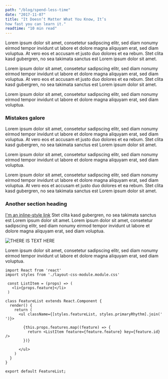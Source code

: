 ```yaml
---
path: "/blog/spend-less-time"
date: "2017-11-07"
title: "It Doesn’t Matter What You Know, It’s
how fast you can learn it."
readtime: "10 min read"
---
```


Lorem ipsum dolor sit amet, consetetur sadipscing elitr, sed diam 
nonumy eirmod tempor invidunt ut labore et dolore magna aliquyam 
erat, sed diam voluptua. At vero eos et accusam et justo duo 
dolores et ea rebum. Stet clita kasd gubergren, no sea takimata 
sanctus est Lorem ipsum dolor sit amet. 

Lorem ipsum dolor sit amet, consetetur sadipscing elitr, sed diam 
nonumy eirmod tempor invidunt ut labore et dolore magna aliquyam 
erat, sed diam voluptua. At vero eos et accusam et justo duo 
dolores et ea rebum. Stet clita kasd gubergren, no sea takimata 
sanctus est Lorem ipsum dolor sit amet. 

Lorem ipsum dolor sit amet, consetetur sadipscing elitr, sed diam 
nonumy eirmod tempor invidunt ut labore et dolore magna aliquyam 
erat, sed diam voluptua.

### Mistakes galore

Lorem ipsum dolor sit amet, consetetur sadipscing elitr, sed diam 
nonumy eirmod tempor invidunt ut labore et dolore magna aliquyam 
erat, sed diam voluptua. At vero eos et accusam et justo duo 
dolores et ea rebum. Stet clita kasd gubergren, no sea takimata 
sanctus est Lorem ipsum dolor sit amet. 

Lorem ipsum dolor sit amet, consetetur sadipscing elitr, sed diam 
nonumy eirmod tempor invidunt ut labore et dolore magna aliquyam 
erat, sed diam voluptua.

Lorem ipsum dolor sit amet, consetetur sadipscing elitr, sed diam 
nonumy eirmod tempor invidunt ut labore et dolore magna aliquyam 
erat, sed diam voluptua. At vero eos et accusam et justo duo 
dolores et ea rebum. Stet clita kasd gubergren, no sea takimata 
sanctus est Lorem ipsum dolor sit amet. 

### Another section heading

[I'm an inline-style link](https://www.google.com) Stet clita kasd gubergren, no sea takimata 
sanctus est Lorem ipsum dolor sit amet. Lorem ipsum dolor sit amet, 
consetetur sadipscing elitr, sed diam nonumy eirmod tempor invidunt 
ut labore et dolore magna aliquyam erat, sed diam voluptua.

![THERE IS TEXT HERE](https://picsum.photos/999)

Lorem ipsum dolor sit amet, consetetur sadipscing elitr, sed diam 
nonumy eirmod tempor invidunt ut labore et dolore magna aliquyam 
erat, sed diam voluptua.

```
import React from 'react'
import styles from './layout-css-module.module.css'

 const ListItem = (props) => (
   <li>{props.feature}</li>
 )

class FeatureList extends React.Component {
  render() {
    return (
      <ul className={[styles.featureList, styles.primaryRhythm].join(' ')}>

        {this.props.features.map((feature) => {
          return <ListItem feature={feature.feature} key={feature.id} />
        })}
      
      </ul>
    )
  }
}

export default FeatureList;

```




<!-- Emphasis, aka italics, with *asterisks* or _underscores_.

Strong emphasis, aka bold, with **asterisks** or __underscores__.

Combined emphasis with **asterisks and _underscores_**.

Strikethrough uses two tildes. ~~Scratch this.~~


> I really gotta say, I could see myself doing this for a long time.  -->